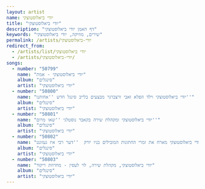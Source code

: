 ```yaml
---
layout: artist
name: יודי ביאלוסטוצקי
title: "יודי ביאלוסטוצקי"
description: "דף האמן יודי ביאלוסטוצקי"
keywords: "שירים, מוזיקה, יודי ביאלוסטוצקי"
permalink: /artists/יודי-ביאלוסטוצקי
redirect_from:
  - /artists/list/יודי ביאלוסטוצקי
  - /artists/יודי-ביאלוסטוצקי/
songs:
  - number: "50799"
    name: "יודי ביאלוסטוצקי - אמת"
    album: "סינגלים"
    artist: "יודי ביאלוסטוצקי"
  - number: "50800"
    name: "יודי ביאלוסטוצקי וילד הפלא זאבי ורצברגר מבצעים בלייב סינגל חדש ''אחותנו''"
    album: "סינגלים"
    artist: "יודי ביאלוסטוצקי"
  - number: "50801"
    name: "יודי ביאלוסטוצקי ומקהלת שירה בקאבר נוסטלגי ''שאו מרום''"
    album: "סינגלים"
    artist: "יודי ביאלוסטוצקי"
  - number: "50802"
    name: "יודי ביאלוסטוצקי מארח את זמרי החתונות המובילים בניו יורק  ''דער רבי איז געזונט''"
    album: "סינגלים"
    artist: "יודי ביאלוסטוצקי"
  - number: "50803"
    name: "יודי ביאלוסטוצקי, מקהלת שירה, לוי לעסין - מחרוזת ריקוד"
    album: "סינגלים"
    artist: "יודי ביאלוסטוצקי"
---
```

